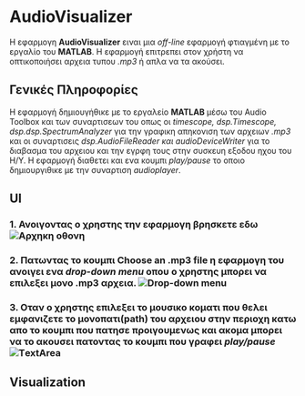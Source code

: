 # AudioVisualizer
 Η εφαρμογη **ΑudioVisualizer** ειναι μια *off-line* εφαρμογή φτιαγμένη με το εργαλίο του **MATLAB**. Η εφαρμογή επιτρεπει στον χρήστη να οπτικοποιήσει αρχεια τυπου *.mp3* ή απλα να τα ακούσει.


## Γενικές Πληροφορίες
Η εφαρμογή δημιουγήθικε με το εργαλείο **MATLAB** μέσω του Audio Toolbox και των συναρτισεων του οπως οι *timescope, dsp.Timescope, dsp.dsp.SpectrumAnalyzer* για την γραφικη απηκονιση των αρχειων *.mp3* και οι συναρτισεις *dsp.AudioFileReader και audioDeviceWriter* για το διαβασμα του αρχειου και την εγρφη τους στην συσκευη εξοδου ηχου του Η/Υ. Η εφαρμογή διαθετει και ενα κουμπι *play/pause* το οποιο δημιουργιθικε με την συναρτιση *audioplayer*.
  
## UI 
### 1. Ανοιγοντας ο χρηστης την εφαρμογη βρησκετε εδω ![Αρχηκη οθονη](https://github.com/p15avge/AudioVisualizer/blob/main/UI.png)
### 2. Πατωντας το κουμπι **Choose an .mp3 file** η εφαρμογη του ανοιγει ενα *drop-down menu* οπου ο χρηστης μπορει να επιλεξει μονο .mp3 αρχεια. ![Drop-down menu](https://github.com/p15avge/AudioVisualizer/blob/main/drop-down%20menu.png)
### 3. Οταν ο χρηστης επιλεξει το μουσικο κοματι που θελει εμφανιζετε το μονοπατι(path) του αρχειου στην περιοχη κατω απο το κουμπι που πατησε προιγουμενως και ακομα μπορει να το ακουσει πατοντας το κουμπι που γραφει *play/pause* ![ΤextArea](https://github.com/p15avge/AudioVisualizer/blob/main/text-area.png)



## Visualization
